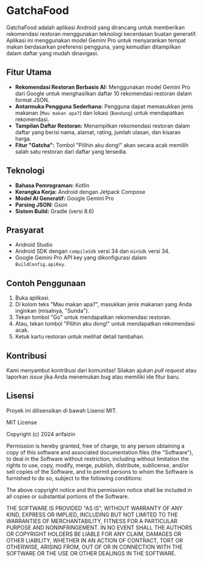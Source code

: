 # GatchaFood

GatchaFood adalah aplikasi Android yang dirancang untuk memberikan rekomendasi restoran menggunakan teknologi kecerdasan buatan generatif. Aplikasi ini menggunakan model Gemini Pro untuk menyarankan tempat makan berdasarkan preferensi pengguna, yang kemudian ditampilkan dalam daftar yang mudah dinavigasi.

## Fitur Utama

* **Rekomendasi Restoran Berbasis AI:** Menggunakan model Gemini Pro dari Google untuk menghasilkan daftar 10 rekomendasi restoran dalam format JSON.
* **Antarmuka Pengguna Sederhana:** Pengguna dapat memasukkan jenis makanan (`Mau makan apa?`) dan lokasi (`Bandung`) untuk mendapatkan rekomendasi.
* **Tampilan Daftar Restoran:** Menampilkan rekomendasi restoran dalam daftar yang berisi nama, alamat, rating, jumlah ulasan, dan kisaran harga.
* **Fitur "Gatcha":** Tombol "Pilihin aku dong!" akan secara acak memilih salah satu restoran dari daftar yang tersedia.

## Teknologi

* **Bahasa Pemrograman:** Kotlin
* **Kerangka Kerja:** Android dengan Jetpack Compose
* **Model AI Generatif:** Google Gemini Pro
* **Parsing JSON:** Gson
* **Sistem Build:** Gradle (versi 8.6)

## Prasyarat

* Android Studio
* Android SDK dengan `compileSdk` versi 34 dan `minSdk` versi 34.
* Google Gemini Pro API key yang dikonfigurasi dalam `BuildConfig.apiKey`.

## Contoh Penggunaan

1.  Buka aplikasi.
2.  Di kolom teks "Mau makan apa?", masukkan jenis makanan yang Anda inginkan (misalnya, "Sunda").
3.  Tekan tombol "Go" untuk mendapatkan rekomendasi restoran.
4.  Atau, tekan tombol "Pilihin aku dong!" untuk mendapatkan rekomendasi acak.
5.  Ketuk kartu restoran untuk melihat detail tambahan.

## Kontribusi

Kami menyambut kontribusi dari komunitas! Silakan ajukan _pull request_ atau laporkan _issue_ jika Anda menemukan bug atau memiliki ide fitur baru.

## Lisensi

Proyek ini dilisensikan di bawah Lisensi MIT.

MIT License

Copyright (c) 2024 arifaizin

Permission is hereby granted, free of charge, to any person obtaining a copy
of this software and associated documentation files (the "Software"), to deal
in the Software without restriction, including without limitation the rights
to use, copy, modify, merge, publish, distribute, sublicense, and/or sell
copies of the Software, and to permit persons to whom the Software is
furnished to do so, subject to the following conditions:

The above copyright notice and this permission notice shall be included in all
copies or substantial portions of the Software.

THE SOFTWARE IS PROVIDED "AS IS", WITHOUT WARRANTY OF ANY KIND, EXPRESS OR
IMPLIED, INCLUDING BUT NOT LIMITED TO THE WARRANTIES OF MERCHANTABILITY,
FITNESS FOR A PARTICULAR PURPOSE AND NONINFRINGEMENT. IN NO EVENT SHALL THE
AUTHORS OR COPYRIGHT HOLDERS BE LIABLE FOR ANY CLAIM, DAMAGES OR OTHER
LIABILITY, WHETHER IN AN ACTION OF CONTRACT, TORT OR OTHERWISE, ARISING FROM,
OUT OF OR IN CONNECTION WITH THE SOFTWARE OR THE USE OR OTHER DEALINGS IN THE
SOFTWARE.
